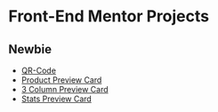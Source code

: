 # Front-End Mentor Projects

## Newbie

* [QR-Code](/qr-code)
* [Product Preview Card](/product-preview-card)
* [3 Column Preview Card](/3-column-preview-card)
* [Stats Preview Card](/stats-preview-card)